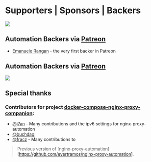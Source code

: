 # Supporters | Sponsors | Backers

[<img src="https://images.opencollective.com/static/images/become_sponsor.svg">](https://opencollective.com/nginx-proxy-automation)

## Automation Backers via [Patreon](https://www.patreon.com/evertramos)

- [Emanuele Rangan](https://github.com/emanuelerangan) - the very first backer in Patreon

## Automation Backers via [Patreon](https://www.patreon.com/evertramos)

[<img src="https://opencollective.com/nginx-proxy-automation/contributors.svg?width=890" />](https://github.com/evertramos/nginx-proxy-automation/graphs/contributors)

## Special thanks

### Contributors for project [docker-compose-nginx-proxy-companion](https://github.com/evertramos/nginx-proxy-automation/tree/v0.4):

- [@j7an](https://github.com/j7an) - Many contributions and the ipv6 settings for nginx-proxy-automation
- [@buchdag](https://github.com/JrCs/docker-letsencrypt-nginx-proxy-companion/pull/226#event-1145800062)
- [@fracz](https://github.com/fracz) - Many contributions to 

> Previous version of [nginx-proxy-automation](https://github.com/evertramos/nginx-proxy-automation].
 

